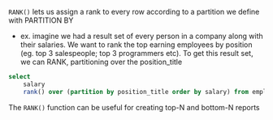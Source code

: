 
`RANK()` lets us assign a rank to every row according to a partition we define with PARTITION BY
- ex. imagine we had a result set of every person in a company along with their salaries. We want to rank the top earning employees by position (eg. top 3 salespeople; top 3 programmers etc). To get this result set, we can RANK, partitioning over the position_title
```sql
select 
    salary
    rank() over (partition by position_title order by salary) from employees
```

The `RANK()` function can be useful for creating top-N and bottom-N reports